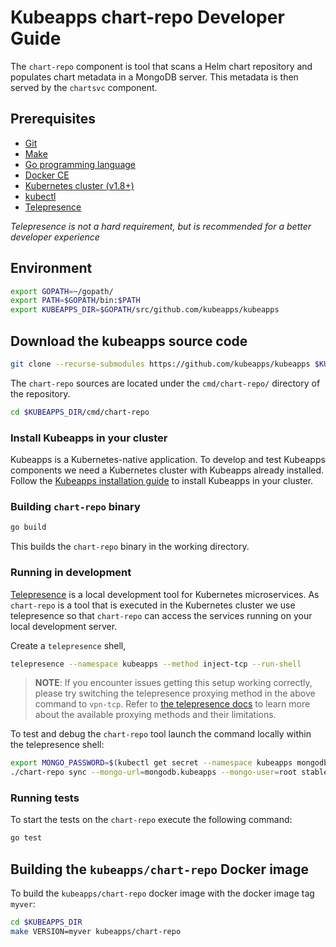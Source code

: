 # Kubeapps chart-repo Developer Guide

The `chart-repo` component is tool that scans a Helm chart repository and populates chart metadata in a MongoDB server. This metadata is then served by the `chartsvc` component.

## Prerequisites

- [Git](https://git-scm.com/)
- [Make](https://www.gnu.org/software/make/)
- [Go programming language](https://golang.org/dl/)
- [Docker CE](https://www.docker.com/community-edition)
- [Kubernetes cluster (v1.8+)](https://kubernetes.io/docs/setup/pick-right-solution/)
- [kubectl](https://kubernetes.io/docs/tasks/tools/install-kubectl/)
- [Telepresence](https://telepresence.io)

*Telepresence is not a hard requirement, but is recommended for a better developer experience*

## Environment

```bash
export GOPATH=~/gopath/
export PATH=$GOPATH/bin:$PATH
export KUBEAPPS_DIR=$GOPATH/src/github.com/kubeapps/kubeapps
```
## Download the kubeapps source code

```bash
git clone --recurse-submodules https://github.com/kubeapps/kubeapps $KUBEAPPS_DIR
```

The `chart-repo` sources are located under the `cmd/chart-repo/` directory of the repository.

```bash
cd $KUBEAPPS_DIR/cmd/chart-repo
```

### Install Kubeapps in your cluster

Kubeapps is a Kubernetes-native application. To develop and test Kubeapps components we need a Kubernetes cluster with Kubeapps already installed. Follow the [Kubeapps installation guide](../../chart/kubeapps/README.md) to install Kubeapps in your cluster.

### Building `chart-repo` binary

```bash
go build
```

This builds the `chart-repo` binary in the working directory.

### Running in development

[Telepresence](https://www.telepresence.io/) is a local development tool for Kubernetes microservices. As `chart-repo` is a tool that is executed in the Kubernetes cluster we use telepresence so that `chart-repo` can access the services running on your local development server.

Create a `telepresence` shell,

```bash
telepresence --namespace kubeapps --method inject-tcp --run-shell
```

> **NOTE**: If you encounter issues getting this setup working correctly, please try switching the telepresence proxying method in the above command to `vpn-tcp`. Refer to [the telepresence docs](https://www.telepresence.io/reference/methods) to learn more about the available proxying methods and their limitations.

To test and debug the `chart-repo` tool launch the command locally within the telepresence shell:

```bash
export MONGO_PASSWORD=$(kubectl get secret --namespace kubeapps mongodb -o jsonpath="{.data.mongodb-root-password}" | base64 --decode)
./chart-repo sync --mongo-url=mongodb.kubeapps --mongo-user=root stable https://kubernetes-charts.storage.googleapis.com
```

### Running tests

To start the tests on the `chart-repo` execute the following command:

```bash
go test
```

## Building the `kubeapps/chart-repo` Docker image

To build the `kubeapps/chart-repo` docker image with the docker image tag `myver`:

```bash
cd $KUBEAPPS_DIR
make VERSION=myver kubeapps/chart-repo
```
